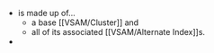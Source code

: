 - is made up of...
	- a base [[VSAM/Cluster]]  and
	- all of its associated [[VSAM/Alternate Index]]s.
-